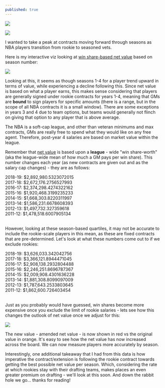 ```yaml
---
published: true
---
```

![]({{site.baseurl}}/https://encrypted-tbn0.gstatic.com/images?q=tbn%3AANd9GcT1pPDwi6zv_R26-FSx3OQFNishFvyl3KGcug&usqp=CAU)

![]({{site.baseurl}}/https://www.google.com/imgres?imgurl=https%3A%2F%2Ffadeawayworld.net%2Fwp-content%2Fuploads%2F2019%2F11%2FTop-10-Cheapest-NBA-Contracts-For-The-2019-20-NBA-Season.jpg&imgrefurl=https%3A%2F%2Ffadeawayworld.net%2F2019%2F11%2F13%2Ftop-10-cheapest-nba-contracts-for-the-2019-20-season%2F&tbnid=URaj9antCiRQKM&vet=12ahUKEwjF8NTVu8_qAhWCGlMKHUNcCDQQMygqegUIARCbAg..i&docid=pOc0ErWPw9_npM&w=1024&h=576&q=nba%20contracts&ved=2ahUKEwjF8NTVu8_qAhWCGlMKHUNcCDQQMygqegUIARCbAg)



I wanted to take a peak at contracts moving forward through seasons as NBA players transition from rookie to seasoned vets.  

Here is my interactive viz looking at [win share-based net value](https://adamagovino.github.io/Net-Value/) based on season number:

<div class='tableauPlaceholder' id='viz1594068791439' style='position: relative'><noscript><a href='#'>
  <img alt=' ' src='https:&#47;&#47;public.tableau.com&#47;static&#47;images&#47;NB&#47;NBA2_0_15940685245360&#47;DraftPickValue&#47;1_rss.png' style='border: none' /></a></noscript><object class='tableauViz'  style='display:none;'>
  <param name='host_url' value='https%3A%2F%2Fpublic.tableau.com%2F' /> 
  <param name='embed_code_version' value='3' /> 
  <param name='site_root' value='' />
  <param name='name' value='NBA2_0_15940685245360&#47;DraftPickValue' />
  <param name='tabs' value='no' /><param name='toolbar' value='yes' />
  <param name='static_image' value='https:&#47;&#47;public.tableau.com&#47;static&#47;images&#47;NB&#47;NBA2_0_15940685245360&#47;DraftPickValue&#47;1.png' /> <param name='animate_transition' value='yes' />
  <param name='display_static_image' value='yes' />
  <param name='display_spinner' value='yes' />
  <param name='display_overlay' value='yes' />
  <param name='display_count' value='yes' />
  <param name='language' value='en' />
  </object></div>                
  <script type='text/javascript'>                    
  var divElement = document.getElementById('viz1594068791439');                    
  var vizElement = divElement.getElementsByTagName('object')[0];                    
  vizElement.style.width='100%';
  vizElement.style.height=(divElement.offsetWidth*0.75)+'px';                    
  var scriptElement = document.createElement('script');                    scriptElement.src = 'https://public.tableau.com/javascripts/api/viz_v1.js';                    vizElement.parentNode.insertBefore(scriptElement, vizElement);                </script>

Looking at this, it seems as though seasons 1-4 for a player trend upward in terms of value, while experiencing a decline following this. Since net value is based on what a player earns, this makes sense considering that players are generally signed under rookie contracts for years 1-4, meaning that GMs are __bound__ to sign players for specific amounts (there is a range, but in the scope of all NBA contracts it is a small window).  There are some exceptions in years 3 and 4 due to team options, but teams would generally not flinch on giving that option to any player that is above average. 

The NBA is a soft-cap league, and other than veteran minimums and max contracts, GMs are really free to spend what they would like on any free agent.  Therefore, post-year 4 salaries are based on market value within the league.  

Remember that [net value](https://adamagovino.github.io/Net-Value/) is based upon a __league__ -  wide  "win share-worth" (aka the league-wide mean of how much a GM pays per win share).  This number changes each year (as new contracts are given out and as the salary cap changes) - they are as follows:

2018-19: $2,892,980.5323072015<br>
2017-18: $2,672,176.2756527993<br>
2016-17: $2,374,298.4274322162<br>
2015-16: $1,920,468.3199235233<br>
2014-15: $1,668,303.8220311997<br>
2013-14: $1,586,231.6678608393<br>
2012-13: $1,497,732.327359618<br>
2011-12: $1,478,518.6007905134<br><br>

However, looking at these season-based quartiles, it may not be accurate to include the rookie-scale players in this mean, as these are fixed contracts that are pre-determined.  Let's look at what these numbers come out to if we exclude rookies:

2018-19: $3,626,033.342042756<br>
2017-18: $3,366,121.8944471045<br>
2016-17: $2,908,138.2932804488<br>
2015-16: $2,246,251.8696787367<br>
2014-15: $2,009,908.4301636228<br>
2013-14: $1,881,308.8099097009<br>
2012-13: $1,787,643.2533803645<br>
2011-12: $1,862,600.726403454<br><br>

Just as you probably would have guessed, win shares become more expensive once you exclude the limit of rookie salaries - lets see how this changes the outlook of net value once we adjust for this:

<div class='tableauPlaceholder' id='viz1594908080653' style='position: relative'><noscript><a href='#'>
  <img alt=' ' src='https:&#47;&#47;public.tableau.com&#47;static&#47;images&#47;NB&#47;NBA2_1&#47;Sheet15&#47;1_rss.png' style='border: none' />
  </a>
  </noscript>
  <object class='tableauViz'  style='display:none;'>
    <param name='host_url' value='https%3A%2F%2Fpublic.tableau.com%2F' /> 
    <param name='embed_code_version' value='3' /> 
    <param name='site_root' value='' />
    <param name='name' value='NBA2_1&#47;Sheet15' />
    <param name='tabs' value='no' />
    <param name='toolbar' value='yes' />
    <param name='static_image' value='https:&#47;&#47;public.tableau.com&#47;static&#47;images&#47;NB&#47;NBA2_1&#47;Sheet15&#47;1.png' /> 
    <param name='animate_transition' value='yes' />
    <param name='display_static_image' value='yes' />
    <param name='display_spinner' value='yes' />
    <param name='display_overlay' value='yes' />
    <param name='display_count' value='yes' />
    <param name='language' value='en' />
    <param name='filter' value='publish=yes' />
  </object>
</div>                
<script type='text/javascript'>                    var divElement = document.getElementById('viz1594908080653');                    var vizElement = divElement.getElementsByTagName('object')[0];                    vizElement.style.width='100%';vizElement.style.height=(divElement.offsetWidth*0.75)+'px';                    var scriptElement = document.createElement('script');                    scriptElement.src = 'https://public.tableau.com/javascripts/api/viz_v1.js';                    vizElement.parentNode.insertBefore(scriptElement, vizElement);                </script>

The new value - amended net value - is now shown in red vs the original value in orange.  It's easy to see how the net value has now increased across the board.  We can now measure players more accurately by season. 

Interestingly, one additional takeaway that I had from this data is how imperative the contract/extension is following the rookie contract towards getting the best possible net value per season.  Which, considering the rate at which rookies stay with their drafting teams, makes places an even greater premium on drafting - we'll look at this soon.  And down the rabbit hole we go... thanks for reading! 
